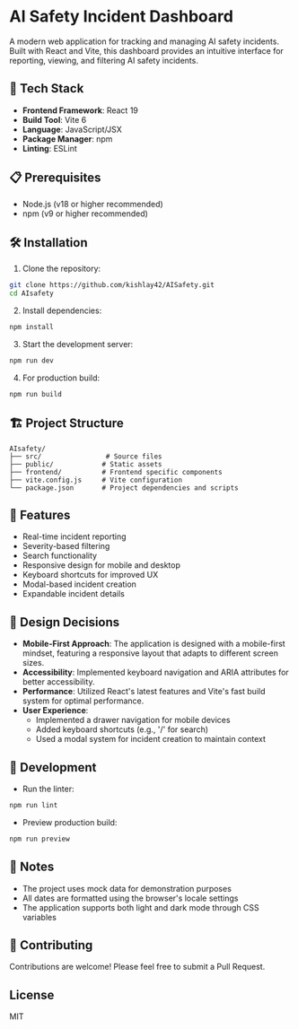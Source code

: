 # AI Safety Incident Dashboard

A modern web application for tracking and managing AI safety incidents. Built with React and Vite, this dashboard provides an intuitive interface for reporting, viewing, and filtering AI safety incidents.

## 🚀 Tech Stack

- **Frontend Framework**: React 19
- **Build Tool**: Vite 6
- **Language**: JavaScript/JSX
- **Package Manager**: npm
- **Linting**: ESLint

## 📋 Prerequisites

- Node.js (v18 or higher recommended)
- npm (v9 or higher recommended)

## 🛠️ Installation

1. Clone the repository:
```bash
git clone https://github.com/kishlay42/AISafety.git
cd AIsafety
```

2. Install dependencies:
```bash
npm install
```

3. Start the development server:
```bash
npm run dev
```

4. For production build:
```bash
npm run build
```

## 🏗️ Project Structure

```
AIsafety/
├── src/                # Source files
├── public/            # Static assets
├── frontend/          # Frontend specific components
├── vite.config.js     # Vite configuration
└── package.json       # Project dependencies and scripts
```

## 🎯 Features

- Real-time incident reporting
- Severity-based filtering
- Search functionality
- Responsive design for mobile and desktop
- Keyboard shortcuts for improved UX
- Modal-based incident creation
- Expandable incident details

## 🎨 Design Decisions

- **Mobile-First Approach**: The application is designed with a mobile-first mindset, featuring a responsive layout that adapts to different screen sizes.
- **Accessibility**: Implemented keyboard navigation and ARIA attributes for better accessibility.
- **Performance**: Utilized React's latest features and Vite's fast build system for optimal performance.
- **User Experience**: 
  - Implemented a drawer navigation for mobile devices
  - Added keyboard shortcuts (e.g., '/' for search)
  - Used a modal system for incident creation to maintain context

## 🐛 Development

- Run the linter:
```bash
npm run lint
```

- Preview production build:
```bash
npm run preview
```

## 📝 Notes

- The project uses mock data for demonstration purposes
- All dates are formatted using the browser's locale settings
- The application supports both light and dark mode through CSS variables

## 🤝 Contributing

Contributions are welcome! Please feel free to submit a Pull Request.

## License

MIT
#
